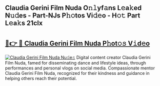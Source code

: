 ## Claudia Gerini Film Nuda O𝚗𝚕yf𝚊ns L𝚎a𝚔ed N𝚞𝚍es - Part-NJs P𝚑𝚘tos Vi𝚍𝚎o - H𝚘𝚝 Part L𝚎a𝚔s 21clx

# <h2><a href="http://kf53bgu.oniu.top/?m=Claudia+Gerini+Film+Nuda">🔗👉 🔴 Claudia Gerini Film Nuda P𝚑ot𝚘𝚜 V𝚒d𝚎o</a></h2>

[![Claudia Gerini Film Nuda Nu𝚍e𝚜](https://i.imgur.com/0qMVB7G.gif)](http://kf53bgu.oniu.top/?m=Claudia+Gerini+Film+Nuda)
Digital content creator Claudia Gerini Film Nuda, famed for disseminating dance and lifestyle ideas, through performances and personal vlogs on social media. Compassionate mentor Claudia Gerini Film Nuda, recognized for their kindness and guidance in helping others reach their potential.  
